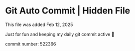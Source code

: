 # Git Auto Commit | Hidden File

This file was added Feb 12, 2025

Just for fun and keeping my daily git commit active 🤪

commit number: 522366
